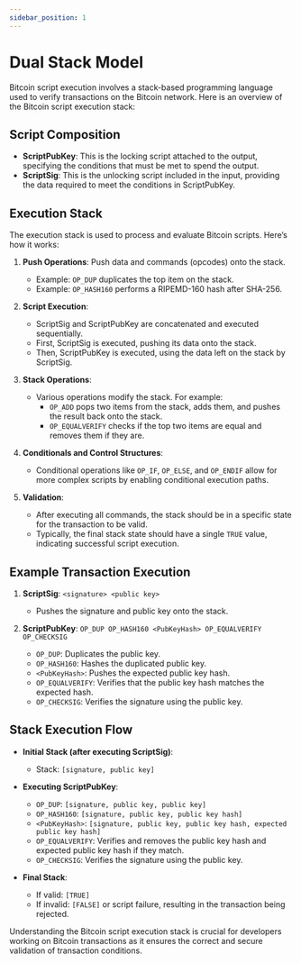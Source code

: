 ```yaml
---
sidebar_position: 1
---
```


# Dual Stack Model

Bitcoin script execution involves a stack-based programming language used to verify transactions on the Bitcoin network.
Here is an overview of the Bitcoin script execution stack:

## Script Composition

- **ScriptPubKey**: This is the locking script attached to the output, specifying the conditions that must be met to
  spend the output.
- **ScriptSig**: This is the unlocking script included in the input, providing the data required to meet the conditions
  in ScriptPubKey.

## Execution Stack

The execution stack is used to process and evaluate Bitcoin scripts. Here’s how it works:

1. **Push Operations**: Push data and commands (opcodes) onto the stack.
    - Example: `OP_DUP` duplicates the top item on the stack.
    - Example: `OP_HASH160` performs a RIPEMD-160 hash after SHA-256.

2. **Script Execution**:
    - ScriptSig and ScriptPubKey are concatenated and executed sequentially.
    - First, ScriptSig is executed, pushing its data onto the stack.
    - Then, ScriptPubKey is executed, using the data left on the stack by ScriptSig.

3. **Stack Operations**:
    - Various operations modify the stack. For example:
        - `OP_ADD` pops two items from the stack, adds them, and pushes the result back onto the stack.
        - `OP_EQUALVERIFY` checks if the top two items are equal and removes them if they are.

4. **Conditionals and Control Structures**:
    - Conditional operations like `OP_IF`, `OP_ELSE`, and `OP_ENDIF` allow for more complex scripts by enabling
      conditional execution paths.

5. **Validation**:
    - After executing all commands, the stack should be in a specific state for the transaction to be valid.
    - Typically, the final stack state should have a single `TRUE` value, indicating successful script execution.

## Example Transaction Execution

1. **ScriptSig**: `<signature> <public key>`
    - Pushes the signature and public key onto the stack.

2. **ScriptPubKey**: `OP_DUP OP_HASH160 <PubKeyHash> OP_EQUALVERIFY OP_CHECKSIG`
    - `OP_DUP`: Duplicates the public key.
    - `OP_HASH160`: Hashes the duplicated public key.
    - `<PubKeyHash>`: Pushes the expected public key hash.
    - `OP_EQUALVERIFY`: Verifies that the public key hash matches the expected hash.
    - `OP_CHECKSIG`: Verifies the signature using the public key.

## Stack Execution Flow

- **Initial Stack (after executing ScriptSig)**:
    - Stack: `[signature, public key]`

- **Executing ScriptPubKey**:
    - `OP_DUP`: `[signature, public key, public key]`
    - `OP_HASH160`: `[signature, public key, public key hash]`
    - `<PubKeyHash>`: `[signature, public key, public key hash, expected public key hash]`
    - `OP_EQUALVERIFY`: Verifies and removes the public key hash and expected public key hash if they match.
    - `OP_CHECKSIG`: Verifies the signature using the public key.

- **Final Stack**:
    - If valid: `[TRUE]`
    - If invalid: `[FALSE]` or script failure, resulting in the transaction being rejected.

Understanding the Bitcoin script execution stack is crucial for developers working on Bitcoin transactions as it ensures
the correct and secure validation of transaction conditions.
